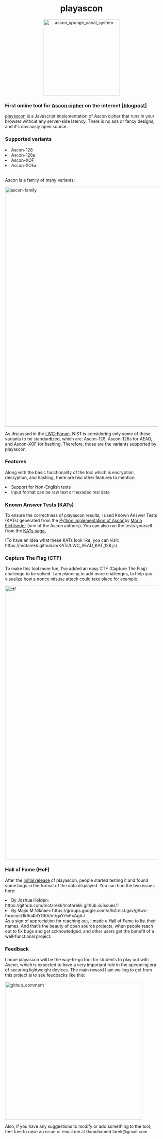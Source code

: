 <h1 align="center">playascon</h1>
<p align="center">
<img width="250" alt="ascon_sponge_canal_system" src="https://github.com/motarekk/motarekk.github.io/assets/104282801/206bd7c5-f184-4f53-9ccb-eba4c5221787">
</p>

### First online tool for <a href="https://ascon.iaik.tugraz.at/" target="_blank">Ascon cipher</a> on the internet [<a href="https://medium.com/@motarekk/playascon-3aba1fbad330" target="_blank">blogpost</a>]
<p><a href="https://motarekk.github.io/" target="_blank">playascon</a> is a Javascript implementation of Ascon cipher that runs in your browser without any server-side latency. There is no ads or fancy designs, and it's obviously open source.</p>

### Supported variants
<li>Ascon-128</li>
<li>Ascon-128a</li>
<li>Ascon-XOF</li>
<li>Ascon-XOFa</li>
<br>
<p>Ascon is a family of many variants:</p>
<img width="788" alt="ascon-family" src="https://github.com/motarekk/motarekk.github.io/assets/104282801/86c96c3e-c684-44e2-adb4-f9cf6c8b3239">
<p>As discussed in the <a href="https://groups.google.com/a/list.nist.gov/g/lwc-forum/c/XIePMSwDSmQ" target="_blank">LWC-Forum</a>, NIST is considering only some of these variants to be standardized, which are: Ascon-128, Ascon-128a for AEAD, and Ascon-XOF for hashing. Therefore, those are the variants supported by playascon.</p>

### Features
<p>Along with the basic functionality of the tool which is encryption, decryption, and hashing, there are two other features to mention:</p>
<li>Support for Non-English texts</li>
<li>Input format can be raw text or hexadecimal data</li>

### Known Answer Tests (KATs)
<p>To ensure the correctness of playascon results, I used Known Answer Tests (KATs) generated from the <a href="https://github.com/meichlseder/pyascon" target="_blank">Python implementation of Ascon</a>by <a href="https://www.iaik.tugraz.at/person/maria-eichlseder/" target="_blank">Maria Eichlseder</a> (one of the Ascon authors). You can also run the tests yourself from the <a href="https://motarekk.github.io/KATs/KAT.html" target="_blank">KATs page.</a></p>
<p>(To have an idea what these KATs look like, you can visit: https://motarekk.github.io/KATs/LWC_AEAD_KAT_128.js)</p>

### Capture The Flag (CTF)
<p>To make this tool more fun, I’ve added an easy CTF (Capture The Flag) challenge to be solved. I am planning to add more challenges, to help you visualize how a nonce misuse attack could take place for example.</p>

<img width="899" alt="ctf" src="https://github.com/motarekk/motarekk.github.io/assets/104282801/9a309357-dfbf-4d5e-9ce5-fef0471697cd">

### Hall of Fame (HoF)
<p>After the <a href="https://groups.google.com/a/list.nist.gov/g/lwc-forum/c/1k6o4hlYG6A" target="_blank">initial release</a> of playascon, people started testing it and found some bugs in the format of the data displayed. You can find the two issues here:</p>
<li>By Joshua Holden: https://github.com/motarekk/motarekk.github.io/issues/1</li>
<li>By Majid M.Niknam: https://groups.google.com/a/list.nist.gov/g/lwc-forum/c/1k6o4hlYG6A/m/gaYrfxFxAgAJ</li>
As a sign of appreciation for reaching out, I made a Hall of Fame to list their names. And that’s the beauty of open source projects, when people reach out to fix bugs and get acknowledged, and other users get the benefit of a well-functional project.

### Feedback
<p>I hope playascon will be the way-to-go tool for students to play out with Ascon, which is expected to have a very important role in the upcoming era of securing lightweight devices. The main reward I am welling to get from this project is to see feedbacks like this:</p>

<img width="452" alt="github_comment" src="https://github.com/motarekk/motarekk.github.io/assets/104282801/2950b84f-545c-4047-9cca-0d9e2dff2028">
<p>Also, if you have any suggestions to modify or add something to the tool, feel free to raise an issue or email me at 0xmohamed.tarek@gmail.com</p>

